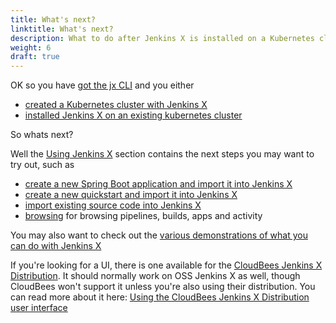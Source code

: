 ```yaml
---
title: What's next?
linktitle: What's next?
description: What to do after Jenkins X is installed on a Kubernetes cluster
weight: 6
draft: true
---
```


OK so you have [got the jx CLI](/getting-started/install/) and you either

* [created a Kubernetes cluster with Jenkins X](/getting-started/create-cluster/)
* [installed Jenkins X on an existing kubernetes cluster](/getting-started/install-on-cluster/)

So whats next?

Well the [Using Jenkins X](/docs/guides/using-jx/) section contains the next steps you may want to try out, such as

* [create a new Spring Boot application and import it into Jenkins X](/docs/guides/using-jx/common-tasks/create-spring/)
* [create a new quickstart and import it into Jenkins X](/docs/getting-started/first-project/create-quickstart/)
* [import existing source code into Jenkins X](/docs/guides/using-jx/creating/import/)
* [browsing](/docs/guides/using-jx/developing/browsing/) for browsing pipelines, builds, apps and activity

You may also want to check out the [various demonstrations of what you can do with Jenkins X](/demos/)

If you're looking for a UI, there is one available for the [CloudBees Jenkins X Distribution](https://www.cloudbees.com/products/cloudbees-jenkins-x-distribution/overview). It should normally work on OSS Jenkins X as well, though CloudBees won't support it unless you're also using their distribution. You can read more about it here: [Using the CloudBees Jenkins X Distribution user interface
](https://docs.cloudbees.com/docs/cloudbees-jenkins-x-distribution/latest/user-interface/)
